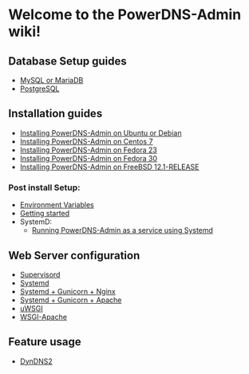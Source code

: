 # Welcome to the PowerDNS-Admin wiki!

## Database Setup guides
- [MySQL or MariaDB](preparation/Prepare-MySQL-or-MariaDB-Database-for-PowerDNS-Admin.md)
- [PostgreSQL](preparation/Using-PowerDNS-Admin-with-PostgreSQL.md)

## Installation guides
- [Installing PowerDNS-Admin on Ubuntu or Debian](install/Running-PowerDNS-Admin-on-Ubuntu-or-Debian.md)
- [Installing PowerDNS-Admin on Centos 7](install/Running-PowerDNS-Admin-on-Centos-7.md)
- [Installing PowerDNS-Admin on Fedora 23](install/Running-PowerDNS-Admin-on-Fedora-23.md)
- [Installing PowerDNS-Admin on Fedora 30](install/Running-PowerDNS-Admin-on-Fedora-30.md)
- [Installing PowerDNS-Admin on FreeBSD 12.1-RELEASE](install/Running-on-FreeBSD.md)

### Post install Setup:
- [Environment Variables](configuration/Environment-variables.md)
- [Getting started](configuration/Getting-started.md)
- SystemD:
  - [Running PowerDNS-Admin as a service using Systemd](install/Running-PowerDNS-Admin-as-a-service-(Systemd).md)

## Web Server configuration
- [Supervisord](web-server/Supervisord-example.md)
- [Systemd](web-server/Systemd-example.md)
- [Systemd + Gunicorn + Nginx](web-server/Running-PowerDNS-Admin-with-Systemd-Gunicorn-and-Nginx.md)
- [Systemd + Gunicorn + Apache](web-server/Running-PowerDNS-Admin-with-Systemd,-Gunicorn-and-Apache.md)
- [uWSGI](web-server/uWSGI-example.md)
- [WSGI-Apache](web-server/WSGI-Apache-example.md)

## Feature usage
- [DynDNS2](features/DynDNS2.md)